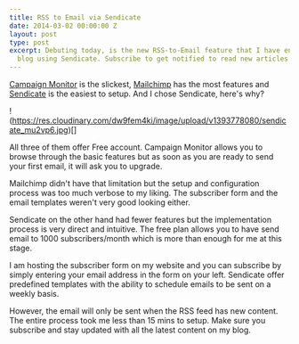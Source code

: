```yaml
---
title: RSS to Email via Sendicate
date: 2014-03-02 00:00:00 Z
layout: post
type: post
excerpt: Debuting today, is the new RSS-to-Email feature that I have enabled on my
  blog using Sendicate. Subscribe to get notified to read new articles on my blog.
---
```


[Campaign Monitor](http://www.campaignmonitor.com/) is the slickest, [Mailchimp](http://mailchimp.com/) has the most features and [Sendicate](https://www.sendicate.net/) is the easiest to setup. And I chose Sendicate, here's why?

!(https://res.cloudinary.com/dw9fem4ki/image/upload/v1393778080/sendicate_mu2vp6.jpg)[]

All three of them offer Free account. Campaign Monitor allows you to browse through the basic features but as soon as you are ready to send your first email, it will ask you to upgrade.

Mailchimp didn't have that limitation but the setup and configuration process was too much verbose to my liking. The subscriber form and the email templates weren't very good looking either.

Sendicate on the other hand had fewer features but the implementation process is very direct and intuitive. The free plan allows you to have send email to 1000 subscribers/month which is more than enough for me at this stage.

I am hosting the subscriber form on my website and you can subscribe by simply entering your email address in the form on your left. Sendicate offer predefined templates with the ability to schedule emails to be sent on a weekly basis.

However, the email will only be sent when the RSS feed has new content. The entire process took me less than 15 mins to setup. Make sure you subscribe and stay updated with all the latest content on my blog.
